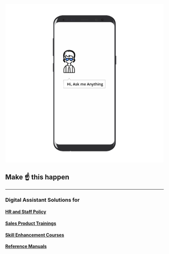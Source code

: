 
![phone image](images/ama.png)
## Make ☝️ this happen
---
### Digital Assistant Solutions for

#### [HR and Staff Policy](./hr.md)
#### [Sales Product Trainings](./sales.md)
#### [Skill Enhancement Courses](./skill.md)
#### [Reference Manuals](./manuals.md)
